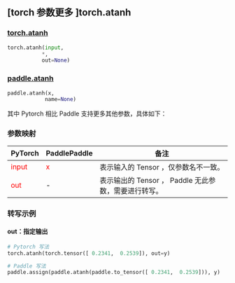 ## [torch 参数更多 ]torch.atanh
### [torch.atanh](https://pytorch.org/docs/1.13/generated/torch.atanh.html#torch.atanh)

```python
torch.atanh(input,
           *,
           out=None)
```

### [paddle.atanh](https://www.paddlepaddle.org.cn/documentation/docs/zh/api/paddle/atanh_cn.html)

```python
paddle.atanh(x,
            name=None)
```

其中 Pytorch 相比 Paddle 支持更多其他参数，具体如下：

### 参数映射
| PyTorch       | PaddlePaddle | 备注                                                   |
| ------------- | ------------ | ------------------------------------------------------ |
| <font color='red'>input</font>| <font color='red'>x</font> | 表示输入的 Tensor ，仅参数名不一致。  |
| <font color='red'>out</font> | -  | 表示输出的 Tensor ， Paddle 无此参数，需要进行转写。    |


### 转写示例
#### out：指定输出
```python
# Pytorch 写法
torch.atanh(torch.tensor([ 0.2341,  0.2539]), out=y)

# Paddle 写法
paddle.assign(paddle.atanh(paddle.to_tensor([ 0.2341,  0.2539])), y)
```

